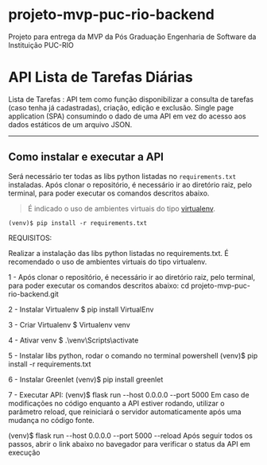 # projeto-mvp-puc-rio-backend
Projeto para entrega da MVP da Pós Graduação Engenharia de Software da Instituição PUC-RIO

# API Lista de Tarefas Diárias

Lista de Tarefas : API tem como função disponibilizar a consulta de tarefas (caso tenha já cadastradas), criação, edição e exclusão. Single page application (SPA) consumindo o dado de uma API em vez do acesso aos dados estáticos de um arquivo JSON.

---
## Como instalar e executar a API


Será necessário ter todas as libs python listadas no `requirements.txt` instaladas.
Após clonar o repositório, é necessário ir ao diretório raiz, pelo terminal, para poder executar os comandos descritos abaixo.

> É indicado o uso de ambientes virtuais do tipo [virtualenv](https://virtualenv.pypa.io/en/latest/installation.html).

```
(venv)$ pip install -r requirements.txt
```

REQUISITOS:

Realizar a instalação das libs python listadas no requirements.txt.
É recomendado o uso de ambientes virtuais do tipo virtualenv.

1 - Após clonar o repositório, é necessário ir ao diretório raiz, pelo terminal, para poder executar os comandos descritos abaixo:
cd projeto-mvp-puc-rio-backend.git

2 - Instalar Virtualenv
$ pip install VirtualEnv

3 - Criar Virtualenv
$ Virtualenv venv

4 - Ativar venv
$ .\venv\Scripts\activate

5 - Instalar libs python, rodar o comando no terminal powershell
(venv)$ pip install -r requirements.txt

6 - Instalar Greenlet
(venv)$ pip install greenlet

7 - Executar API:
(venv)$ flask run --host 0.0.0.0 --port 5000
Em caso de modificações no código enquanto a API estiver rodando, utilizar o parâmetro reload, que reiniciará o servidor automaticamente após uma mudança no código fonte.

(venv)$ flask run --host 0.0.0.0 --port 5000 --reload
Após seguir todos os passos, abrir o link abaixo no bavegador para verificar o status da API em execução
